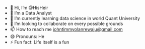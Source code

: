 - 👋 Hi, I’m @HisHeir
- 👀 I’m a Data Analyst
- 🌱 I’m currently learning data science in world Quant University
- 💞️ I’m looking to collaborate on every possible grounds
- 📫 How to reach me johntimmyolanrewaju@gmail.com
- 😄 Pronouns: He
- ⚡ Fun fact: Life itself is a fun

<!---
HisHeir/HisHeir is a ✨ special ✨ repository because its `README.md` (this file) appears on your GitHub profile.
You can click the Preview link to take a look at your changes.
--->

